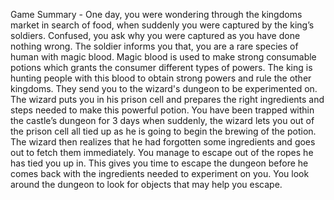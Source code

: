 Game Summary - One day, you were wondering through the kingdoms market in search of food, when suddenly you were captured by the king’s soldiers. Confused, you ask why you were captured as you have done nothing wrong. The soldier informs you that, you are a rare species of human with magic blood. Magic blood is used to make strong consumable potions which grants the consumer different types of powers. The king is hunting people with this blood to obtain strong powers and rule the other kingdoms. They send you to the wizard's dungeon to be experimented on. The wizard puts you in his prison cell and prepares the right ingredients and steps needed to make this powerful potion. You have been trapped within the castle’s dungeon for 3 days when suddenly, the wizard lets you out of the prison cell all tied up as he is going to begin the brewing of the potion. The wizard then realizes that he had forgotten some ingredients and goes out to fetch them immediately. You manage to escape out of the ropes he has tied you up in. This gives you time to escape the dungeon before he comes back with the ingredients needed to experiment on you. You look around the dungeon to look for objects that may help you escape.